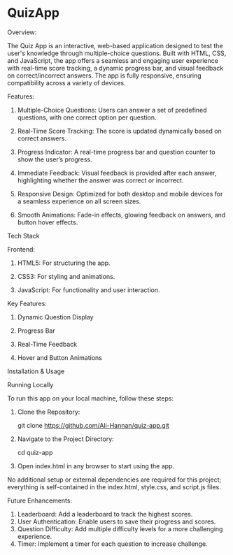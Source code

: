 # QuizApp
Overview:

The Quiz App is an interactive, web-based application designed to test the user's knowledge through multiple-choice questions. Built with HTML, CSS, and JavaScript, the app offers a seamless and engaging user experience with real-time score tracking, a dynamic progress bar, and visual feedback on correct/incorrect answers. The app is fully responsive, ensuring compatibility across a variety of devices.

Features: 

1. Multiple-Choice Questions: Users can answer a set of predefined questions, with one correct option per question.

2. Real-Time Score Tracking: The score is updated dynamically based on correct answers.

3. Progress Indicator: A real-time progress bar and question counter to show the user’s progress.

4. Immediate Feedback: Visual feedback is provided after each answer, highlighting whether the answer was correct or incorrect.

5. Responsive Design: Optimized for both desktop and mobile devices for a seamless experience on all screen sizes.

6. Smooth Animations: Fade-in effects, glowing feedback on answers, and button hover effects.



Tech Stack

Frontend:

1. HTML5: For structuring the app.

2. CSS3: For styling and animations.

3. JavaScript: For functionality and user interaction.

Key Features:

1. Dynamic Question Display

2. Progress Bar

3. Real-Time Feedback

4. Hover and Button Animations


Installation & Usage

Running Locally


To run this app on your local machine, follow these steps:


1. Clone the Repository:
   
   git clone https://github.com/Ali-Hannan/quiz-app.git

2. Navigate to the Project Directory:

   cd quiz-app

3. Open index.html in any browser to start using the app.

No additional setup or external dependencies are required for this project; everything is self-contained in the index.html, style.css, and script.js files.


Future Enhancements:

1. Leaderboard: Add a leaderboard to track the highest scores.
2. User Authentication: Enable users to save their progress and scores.
3. Question Difficulty: Add multiple difficulty levels for a more challenging experience.
4. Timer: Implement a timer for each question to increase challenge.

